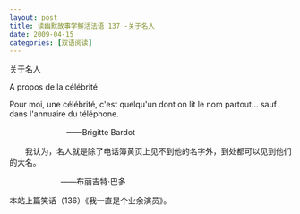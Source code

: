 ```yaml
---
layout: post
title: 读幽默故事学鲜活法语 137 -关于名人
date: 2009-04-15
categories: [双语阅读]  
---
```


关于名人

A propos de la célébrité

Pour moi, une célébrité, c'est quelqu'un dont on lit le nom partout... sauf dans l'annuaire du téléphone.

　　　　　　 　——Brigitte Bardot



　　我认为，名人就是除了电话簿黄页上见不到他的名字外，到处都可以见到他们的大名。

　　　　 　 　——布丽吉特·巴多



本站上篇笑话（136）《我一直是个业余演员》。
